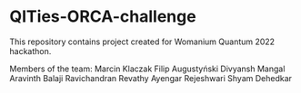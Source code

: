 # QITies-ORCA-challenge
This repository contains project created for Womanium Quantum 2022 hackathon.

Members of the team:
Marcin Klaczak
Filip Augustyński
Divyansh Mangal
Aravinth Balaji Ravichandran
Revathy Ayengar
Rejeshwari Shyam Dehedkar
